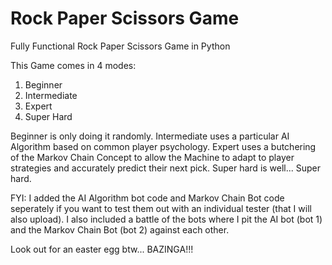 # Rock Paper Scissors Game
Fully Functional Rock Paper Scissors Game in Python

This Game comes in 4 modes:

1) Beginner
2) Intermediate
3) Expert
4) Super Hard

Beginner is only doing it randomly. Intermediate uses a particular AI Algorithm based on common player psychology. Expert uses a butchering of the Markov Chain Concept to allow the Machine to adapt to player strategies and accurately predict their next pick. Super hard is well... Super hard.

FYI: I added the AI Algorithm bot code and Markov Chain Bot code seperately if you want to test them out with an individual tester (that I will also upload). I also included a battle of the bots where I pit the AI bot (bot 1) and the Markov Chain Bot (bot 2) against each other.

Look out for an easter egg btw... BAZINGA!!! 
